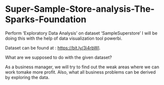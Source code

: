 # Super-Sample-Store-analysis-The-Sparks-Foundation

Perform ‘Exploratory Data Analysis’ on dataset ‘SampleSuperstore’
I will be doing this with the help of data visualization tool powerbi.

Dataset can be found at : https://bit.ly/3i4rbWl.

What are we supposed to do with the given dataset?

As a business manager, we will try to find out the weak areas where we can work tomake more profit. Also, what all business problems can be derived by exploring the data.
